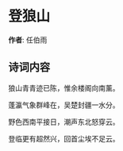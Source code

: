 # 登狼山

**作者**: 任伯雨

## 诗词内容

狼山青青迹已陈，惟余楼阁向南薰。

蓬瀛气象群峰在，吴楚封疆一水分。

野色西南平接日，潮声东北怒穿云。

登临更有超然兴，回首尘埃不足云。

